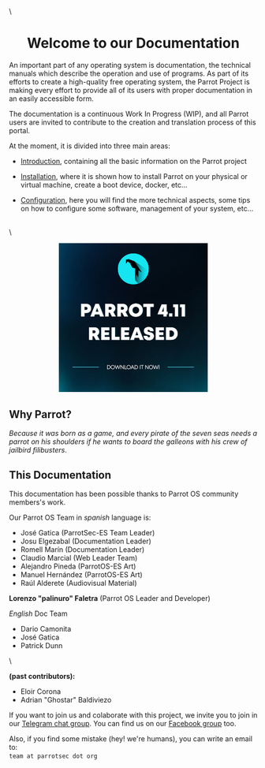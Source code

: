 
\

<h1 align="center">Welcome to our Documentation</h1>

An important part of any operating system is documentation, the technical manuals which describe the operation and use of programs. As part of its efforts to create a high-quality free operating system, the Parrot Project is making every effort to provide all of its users with proper documentation in an easily accessible form.

The documentation is a continuous Work In Progress (WIP), and all Parrot users are invited to contribute to the creation and translation process of this portal.

At the moment, it is divided into three main areas:

- [Introduction](<./01.- What is Parrot.md>), containing all the basic information on the Parrot project

- [Installation](<./03.- Installation.md>), where it is shown how to install Parrot on your physical or virtual machine, create a boot device, docker, etc...

- [Configuration](<./23.- Parrot Software Management.md>), here you will find the more technical aspects, some tips on how to configure some software, management of your system, etc...

\
\

<div style="text-align: center;">
    <a href="https://parrotsec.org/download/"><img src="./images/parrot-4.11.jpg" width="60%"/></a>
</div>


## Why Parrot? ##

*Because it was born as a game, and every pirate of the seven seas needs a parrot on his shoulders if he wants to board the galleons with his crew of jailbird filibusters*.

## This Documentation ##

This documentation has been possible thanks to Parrot OS community members's work.

Our Parrot OS Team in *spanish* language is:
- José Gatica (ParrotSec-ES Team Leader)
- Josu Elgezabal (Documentation Leader)
- Romell Marín (Documentation Leader)
- Claudio Marcial (Web Leader Team)
- Alejandro Pineda (ParrotOS-ES Art)
- Manuel Hernández (ParrotOS-ES Art)
- Raúl Alderete (Audiovisual Material)

**Lorenzo "palinuro" Faletra** (Parrot OS Leader and Developer)

*English* Doc Team 
- Dario Camonita
- José Gatica
- Patrick Dunn

\

**(past contributors):**
- Eloir Corona
- Adrian "Ghostar" Baldiviezo

If you want to join us and colaborate with this project, we invite you to join in our [Telegram chat group](https://t.me/parrotsecgroup). You can find us on our [Facebook group](https://www.facebook.com/groups/parrotsec) too.

Also, if you find some mistake (hey! we're humans), you can write an email to:
\
`team at parrotsec dot org`
